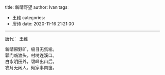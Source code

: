 title: 新晴野望
author: Ivan
tags:
  - 王维
categories:
  - 唐诗
date: 2020-11-16 21:21:00
---
唐代： 王维

新晴原野旷，极目无氛垢。  
郭门临渡头，村树连溪口。  
白水明田外，碧峰出山后。  
农月无闲人，倾家事南亩。  